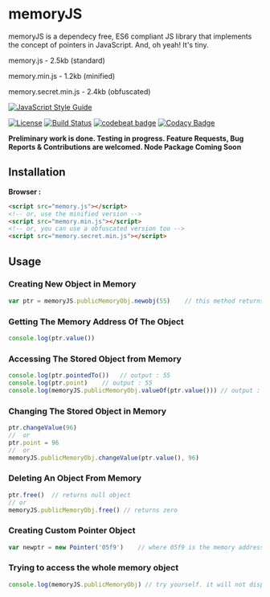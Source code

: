 # memoryJS

memoryJS is a dependecy free, ES6 compliant JS library that implements the concept of pointers in JavaScript. And, oh yeah! It's tiny.

memory.js - 2.5kb (standard)

memory.min.js - 1.2kb (minified)

memory.secret.min.js - 2.4kb (obfuscated)

[![JavaScript Style Guide](https://cdn.rawgit.com/standard/standard/master/badge.svg)](https://github.com/standard/standard)

[![License](https://img.shields.io/github/license/unsuitable001/memoryJS.svg?style=popout)](https://raw.githubusercontent.com/unsuitable001/memoryJS/master/LICENSE) [![Build Status](https://travis-ci.org/unsuitable001/memoryJS.svg?branch=master)](https://travis-ci.org/unsuitable001/memoryJS) [![codebeat badge](https://codebeat.co/badges/9a04c2ff-0e70-4290-a340-67f37d41e162)](https://codebeat.co/projects/github-com-unsuitable001-memoryjs-master) [![Codacy Badge](https://api.codacy.com/project/badge/Grade/392b5ccd3b854df8bc0988e359872afb)](https://www.codacy.com/app/unsuitable001/memoryJS?utm_source=github.com&amp;utm_medium=referral&amp;utm_content=unsuitable001/memoryJS&amp;utm_campaign=Badge_Grade)

**Preliminary work is done. Testing in progress. Feature Requests, Bug Reports & Contributions are welcomed. Node Package Coming Soon**

## Installation

**Browser :**

```html
<script src="memory.js"></script>
<!-- or, use the minified version -->
<script src="memory.min.js"></script>
<!-- or, you can use a obfuscated version too -->
<script src="memory.secret.min.js"></script>
```

## Usage

### Creating New Object in Memory

```javascript
var ptr = memoryJS.publicMemoryObj.newobj(55)    // this method returns a pointer object
```

### Getting The Memory Address Of The Object

```javascript
console.log(ptr.value())
```

### Accessing The Stored Object from Memory

```javascript
console.log(ptr.pointedTo())   // output : 55
console.log(ptr.point)    // output : 55
console.log(memoryJS.publicMemoryObj.valueOf(ptr.value())) // output : 55
```

### Changing The Stored Object in Memory

```javascript
ptr.changeValue(96)
//  or
ptr.point = 96
//	or
memoryJS.publicMemoryObj.changeValue(ptr.value(), 96)
```

### Deleting An Object From Memory

```javascript
ptr.free()	// returns null object
// or
memoryJS.publicMemoryObj.free()	// returns zero
```

### Creating Custom Pointer Object

```javascript
var newptr = new Pointer('05f9')    // where 05f9 is the memory address (i.e value of the pointer)
```
### Trying to access the whole memory object

```javascript
console.log(memoryJS.publicMemoryObj) // try yourself. it will not display any of the contents. Will only print the available methods.
```
